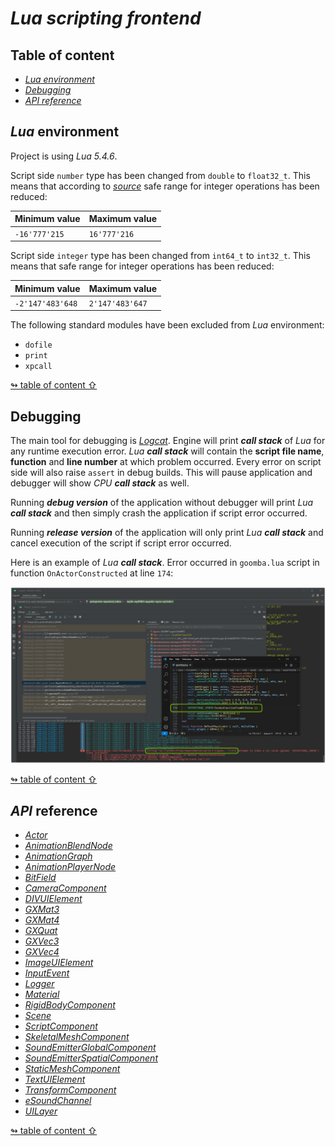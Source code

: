 # _Lua scripting frontend_

## <a id="table-of-content">Table of content</a>

- [_Lua environment_](#lua-environment)
- [_Debugging_](#debugging)
- [_API reference_](#api-reference)

## <a id="lua-environment">_Lua_ environment</a>

Project is using _Lua 5.4.6_.

Script side `number` type has been changed from `double` to `float32_t`. This means that according to [_source_](https://betterprogramming.pub/compute-without-floating-point-errors-7b92695bde4) safe range for integer operations has been reduced:

Minimum value | Maximum value
--- | ---
`-16'777'215` | `16'777'216`

Script side `integer` type has been changed from `int64_t` to `int32_t`. This means that safe range for integer operations has been reduced:

Minimum value | Maximum value
--- | ---
`-2'147'483'648` | `2'147'483'647`

The following standard modules have been excluded from _Lua_ environment:

- `dofile`
- `print`
- `xpcall`

[↬ table of content ⇧](#table-of-content)

## <a id="debugging">Debugging</a>

The main tool for debugging is [_Logcat_](./logcat.md). Engine will print _**call stack**_ of _Lua_ for any runtime execution error. _Lua **call stack**_ will contain the **script file name**, **function** and **line number** at which problem occurred. Every error on script side will also raise `assert` in debug builds. This will pause application and debugger will show _CPU **call stack**_ as well.

Running **_debug version_** of the application without debugger will print _Lua **call stack**_ and then simply crash the application if script error occurred.

Running **_release version_** of the application will only print _Lua **call stack**_ and cancel execution of the script if script error occurred.

Here is an example of _Lua **call stack**_. Error occurred in `goomba.lua` script in function `OnActorConstructed` at line `174`:

<img src="./images/lua-debugging.png"/>

[↬ table of content ⇧](#table-of-content)

## <a id="api-reference">_API_ reference</a>

- [_Actor_](./actor.md)
- [_AnimationBlendNode_](./animation-blend-node.md)
- [_AnimationGraph_](./animation-graph.md)
- [_AnimationPlayerNode_](./animation-player-node.md)
- [_BitField_](./bit-field.md)
- [_CameraComponent_](./camera-component.md)
- [_DIVUIElement_](./div_ui_element.md)
- [_GXMat3_](./gx-mat3.md)
- [_GXMat4_](./gx-mat4.md)
- [_GXQuat_](./gx-quat.md)
- [_GXVec3_](./gx-vec3.md)
- [_GXVec4_](./gx-vec4.md)
- [_ImageUIElement_](./image-ui-element.md)
- [_InputEvent_](./input-event.md)
- [_Logger_](./logger.md)
- [_Material_](./material.md)
- [_RigidBodyComponent_](./rigid-body-component.md)
- [_Scene_](./scene.md)
- [_ScriptComponent_](./script-component.md)
- [_SkeletalMeshComponent_](./skeletal-mesh-component.md)
- [_SoundEmitterGlobalComponent_](./sound-emitter-global-component.md)
- [_SoundEmitterSpatialComponent_](./sound-emitter-spatial-component.md)
- [_StaticMeshComponent_](./static-mesh-component.md)
- [_TextUIElement_](./text-ui-element.md)
- [_TransformComponent_](./transform-component.md)
- [_eSoundChannel_](./sound-channel.md)
- [_UILayer_](./ui-layer.md)

[↬ table of content ⇧](#table-of-content)
